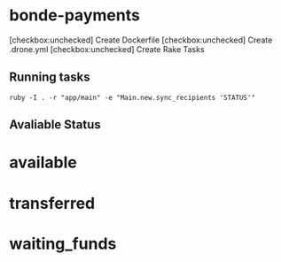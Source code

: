 # bonde-payments

[checkbox:unchecked] Create Dockerfile
[checkbox:unchecked] Create .drone.yml
[checkbox:unchecked] Create Rake Tasks

## Running tasks
`ruby -I . -r "app/main" -e "Main.new.sync_recipients 'STATUS'"`

## Avaliable Status

# available
# transferred
# waiting_funds
